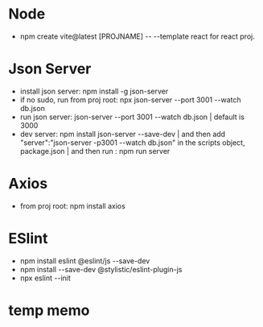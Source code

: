 # Node
- npm create vite@latest [PROJNAME] -- --template react for react proj.
# Json Server
- install json server: npm install -g json-server
- if no sudo, run from proj root: npx json-server --port 3001 --watch db.json
- run json server: json-server --port 3001 --watch db.json
| default is 3000 
- dev server: npm install json-server --save-dev
| and then add "server":"json-server -p3001 --watch db.json" in the scripts object, package.json
| and then run : npm run server
# Axios
- from proj root: npm install axios
# ESlint
- npm install eslint @eslint/js --save-dev
- npm install --save-dev @stylistic/eslint-plugin-js
- npx eslint --init
# temp memo
